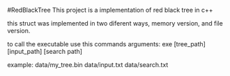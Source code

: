 #RedBlackTree
This project is a implementation of red black tree in c++

this struct was implemented in two diferent ways, memory version, and file version.

to call the executable use this commands arguments:
  exe [tree_path] [input_path] [search path]

example:
  data/my_tree.bin data/input.txt data/search.txt
